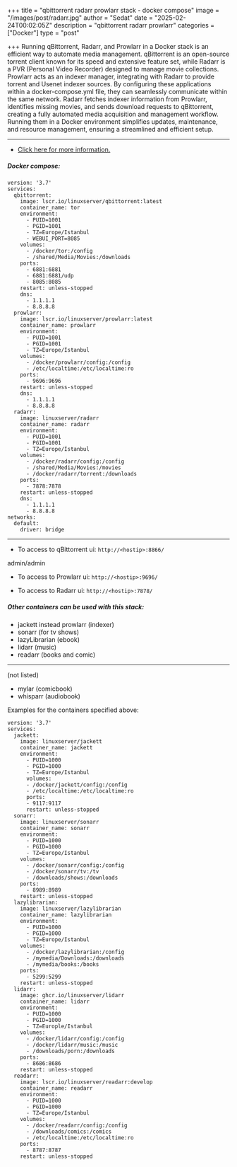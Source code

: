 +++
title = "qbittorrent radarr prowlarr stack - docker compose"
image = "/images/post/radarr.jpg"
author = "Sedat"
date = "2025-02-24T00:02:05Z"
description = "qbittorrent radarr prowlarr"
categories = ["Docker"]
type = "post"

+++
Running qBittorrent, Radarr, and Prowlarr in a Docker stack is an efficient way to automate media management. qBittorrent is an open-source torrent client known for its speed and extensive feature set, while Radarr is a PVR (Personal Video Recorder) designed to manage movie collections. Prowlarr acts as an indexer manager, integrating with Radarr to provide torrent and Usenet indexer sources. By configuring these applications within a docker-compose.yml file, they can seamlessly communicate within the same network. Radarr fetches indexer information from Prowlarr, identifies missing movies, and sends download requests to qBittorrent, creating a fully automated media acquisition and management workflow. Running them in a Docker environment simplifies updates, maintenance, and resource management, ensuring a streamlined and efficient setup.


***

- [Click here for more information.](https://www.google.com/url?sa=t&source=web&rct=j&opi=89978449&url=https://github.com/qbittorrent/qBittorrent)

##### Docker compose:
```
version: '3.7'
services:
  qbittorrent:
    image: lscr.io/linuxserver/qbittorrent:latest
    container_name: tor
    environment:
      - PUID=1001
      - PGID=1001
      - TZ=Europe/Istanbul
      - WEBUI_PORT=8085
    volumes:
      - /docker/tor:/config
      - /shared/Media/Movies:/downloads
    ports:
      - 6881:6881
      - 6881:6881/udp
      - 8085:8085
    restart: unless-stopped
    dns:
      - 1.1.1.1
      - 8.8.8.8
  prowlarr:
    image: lscr.io/linuxserver/prowlarr:latest
    container_name: prowlarr
    environment:
      - PUID=1001
      - PGID=1001
      - TZ=Europe/Istanbul
    volumes:
      - /docker/prowlarr/config:/config
      - /etc/localtime:/etc/localtime:ro
    ports:
      - 9696:9696
    restart: unless-stopped
    dns:
      - 1.1.1.1
      - 8.8.8.8
  radarr:
    image: linuxserver/radarr
    container_name: radarr
    environment:
      - PUID=1001
      - PGID=1001
      - TZ=Europe/Istanbul
    volumes:
      - /docker/radarr/config:/config
      - /shared/Media/Movies:/movies
      - /docker/radarr/torrent:/downloads
    ports:
      - 7878:7878
    restart: unless-stopped
    dns:
      - 1.1.1.1
      - 8.8.8.8
networks:
  default:
    driver: bridge
```
***


- To access to qBittorrent ui:
`http://<hostip>:8866/`

admin/admin

- To access to Prowlarr ui:
`http://<hostip>:9696/`

- To access to Radarr ui:
`http://<hostip>:7878/`




##### Other containers can be used with this stack:

- jackett instead prowlarr (indexer)
- sonarr (for tv shows)
- lazyLibrarian (ebook)
- lidarr (music)
- readarr (books and comic)
***
(not listed)
- mylar (comicbook)
- whisparr (audiobook)



Examples for the containers specified above:
```
version: '3.7'
services:
  jackett:
    image: linuxserver/jackett
    container_name: jackett
    environment:
      - PUID=1000
      - PGID=1000
      - TZ=Europe/Istanbul
      volumes:
      - /docker/jackett/config:/config
      - /etc/localtime:/etc/localtime:ro
      ports:
      - 9117:9117
      restart: unless-stopped
  sonarr:
    image: linuxserver/sonarr
    container_name: sonarr
    environment:
      - PUID=1000
      - PGID=1000
      - TZ=Europe/Istanbul
    volumes:
      - /docker/sonarr/config:/config
      - /docker/sonarr/tv:/tv
      - /downloads/shows:/downloads
    ports:
      - 8989:8989
    restart: unless-stopped
  lazylibrarian:
    image: linuxserver/lazylibrarian
    container_name: lazylibrarian
    environment:
      - PUID=1000
      - PGID=1000
      - TZ=Europe/Istanbul
    volumes:
      - /docker/lazylibrarian:/config
      - /mymedia/Downloads:/downloads
      - /mymedia/books:/books
    ports:
      - 5299:5299
    restart: unless-stopped
  lidarr:
    image: ghcr.io/linuxserver/lidarr
    container_name: lidarr
    environment:
      - PUID=1000
      - PGID=1000
      - TZ=Europle/Istanbul
    volumes:
      - /docker/lidarr/config:/config
      - /docker/lidarr/music:/music
      - /downloads/porn:/downloads
    ports:
      - 8686:8686
    restart: unless-stopped
  readarr:
    image: lscr.io/linuxserver/readarr:develop
    container_name: readarr
    environment:
      - PUID=1000
      - PGID=1000
      - TZ=Europe/Istanbul
    volumes:
      - /docker/readarr/config:/config
      - /downloads/comics:/comics
      - /etc/localtime:/etc/localtime:ro
    ports:
      - 8787:8787
    restart: unless-stopped   
```
